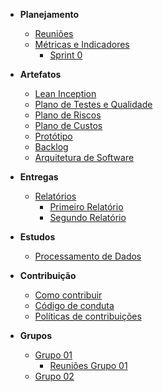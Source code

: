 * **Planejamento**
	* [Reuniões](reunioes/reunioes.md)
	* [Métricas e Indicadores](sprint/metricas.md)
		- [Sprint 0](sprint/sprint_0.md)

* **Artefatos**
	* [Lean Inception](reunioes/lean.md)
	* [Plano de Testes e Qualidade](grupos/grupo_01/plano_de_teste_e_qualidade.md)
	* [Plano de Riscos](sprint/plano_gerenciamento_riscos.md)
	* [Plano de Custos](artefatos/plano_de_gerenciamento_de_custos.md)
	* [Protótipo](prototipo/prototipo.md)
	* [Backlog](backlog/backlog.md)
	* [Arquitetura de Software](arquitetura/arquetura.md)

* **Entregas**
	* [Relatórios](relatorio/relatorios.md)
		* [Primeiro Relatório](relatorio/primeiro.md)
		* [Segundo Relatório](relatorio/segundo.md)

* **Estudos**
	* [Processamento de Dados](estudos/dataprocess.md)

* **Contribuição**
	* [Como contribuir](guia_de_contribuicao/como_contribuir.md)
	* [Código de conduta](guia_de_contribuicao/codigo_de_conduta.md)
	* [Políticas de contribuições](guia_de_contribuicao/politicas_de_contribuicao_do_repositorio.md)

* **Grupos**
	* [Grupo 01](grupos/grupo_01)
		* [Reuniões Grupo 01](reunioes_grupo01/reunioes.md)
	* [Grupo 02](grupos/grupo_02)
